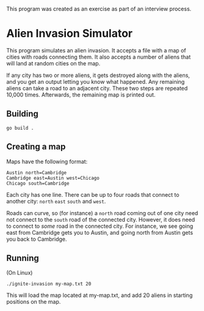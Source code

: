 This program was created as an exercise as part of an interview process.

# Alien Invasion Simulator

This program simulates an alien invasion. It accepts a file with a map of cities with roads connecting them. It also accepts a number of aliens that will land at random cities on the map.

If any city has two or more aliens, it gets destroyed along with the aliens, and you get an output letting you know what happened. Any remaining aliens can take a road to an adjacent city. These two steps are repeated 10,000 times. Afterwards, the remaining map is printed out.

## Building

```
go build .
```

## Creating a map

Maps have the following format:

```
Austin north=Cambridge
Cambridge east=Austin west=Chicago
Chicago south=Cambridge
```

Each city has one line. There can be up to four roads that connect to another city: `north` `east` `south` and `west`.

Roads can curve, so (for instance) a `north` road coming out of one city need not connect to the `south` road of the connected city. However, it does need to connect to _some_ road in the connected city. For instance, we see going east from Cambridge gets you to Austin, and going north from Austin gets you back to Cambridge.

## Running

(On Linux)

```
./ignite-invasion my-map.txt 20
```

This will load the map located at my-map.txt, and add 20 aliens in starting positions on the map.
